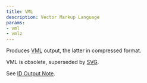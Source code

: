 ```yaml
---
title: VML
description: Vector Markup Language
params:
- vml
- vmlz
---
```

Produces [VML](http://www.w3.org/TR/NOTE-VML) output,
the latter in compressed format.

VML is obsolete, superseded by [SVG](/doc/outputs/svg/).

See [ID Output Note](/docs/outputs/#ID).
